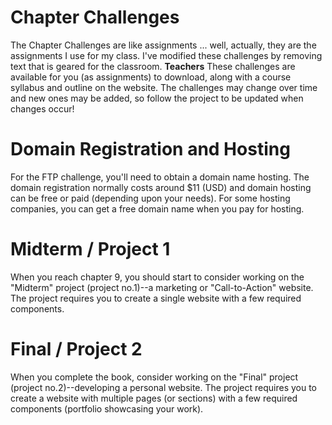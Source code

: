 Chapter Challenges
==========

The Chapter Challenges are like assignments ... well, actually, they are the assignments I use for my class. I've modified these challenges by removing text that is geared for the classroom.
**Teachers** These challenges are available for you (as assignments) to download, along with a course syllabus and outline on the website.
The challenges may change over time and new ones may be added, so follow the project to be updated when changes occur!

Domain Registration and Hosting
==========
For the FTP challenge, you'll need to obtain a domain name hosting. The domain registration normally costs around $11 (USD) and domain hosting can be free or paid (depending upon your needs). For some hosting companies, you can get a free domain name when you pay for hosting.

Midterm / Project 1
==========
When you reach chapter 9, you should start to consider working on the "Midterm" project (project no.1)--a marketing or "Call-to-Action" website. The project requires you to create a single website with a few required components. 

Final / Project 2
==========
When you complete the book, consider working on the "Final" project (project no.2)--developing a personal website. The project requires you to create a website with multiple pages (or sections) with a few required components (portfolio showcasing your work). 